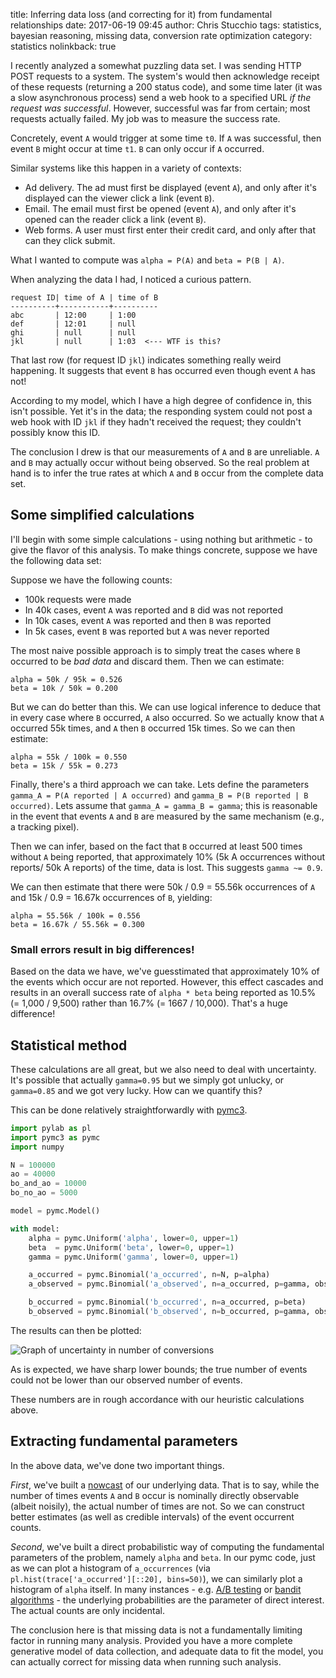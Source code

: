 title: Inferring data loss (and correcting for it) from fundamental relationships
date: 2017-06-19 09:45
author: Chris Stucchio
tags: statistics, bayesian reasoning, missing data, conversion rate optimization
category: statistics
nolinkback: true

I recently analyzed a somewhat puzzling data set. I was sending HTTP POST requests to a system. The system's would then acknowledge receipt of these requests (returning a 200 status code), and some time later (it was a slow asynchronous process) send a web hook to a specified URL *if the request was successful*. However, successful was far from certain; most requests actually failed. My job was to measure the success rate.

Concretely, event `A` would trigger at some time `t0`. If `A` was successful, then event `B` might occur at time `t1`. `B` can only occur if `A` occurred.

Similar systems like this happen in a variety of contexts:

- Ad delivery. The ad must first be displayed (event `A`), and only after it's displayed can the viewer click a link (event `B`).
- Email. The email must first be opened (event `A`), and only after it's opened can the reader click a link (event `B`).
- Web forms. A user must first enter their credit card, and only after that can they click submit.

What I wanted to compute was `alpha = P(A)` and `beta = P(B | A)`.

When analyzing the data I had, I noticed a curious pattern.

```
request ID| time of A | time of B
----------+-----------+----------
abc       | 12:00     | 1:00
def       | 12:01     | null
ghi       | null      | null
jkl       | null      | 1:03  <--- WTF is this?
```

That last row (for request ID `jkl`) indicates something really weird happening. It suggests that event `B` has occurred even though event `A` has not!

According to my model, which I have a high degree of confidence in, this isn't possible. Yet it's in the data; the responding system could not post a web hook with ID `jkl` if they hadn't received the request; they couldn't possibly know this ID.

The conclusion I drew is that our measurements of `A` and `B` are unreliable. `A` and `B` may actually occur without being observed. So the real problem at hand is to infer the true rates at which `A` and `B` occur from the complete data set.

## Some simplified calculations

I'll begin with some simple calculations - using nothing but arithmetic - to give the flavor of this analysis. To make things concrete, suppose we have the following data set:

Suppose we have the following counts:

- 100k requests were made
- In 40k cases, event `A` was reported and `B` did was not reported
- In 10k cases, event `A` was reported and then `B` was reported
- In 5k cases, event `B` was reported but `A` was never reported


The most naive possible approach is to simply treat the cases where `B` occurred to be *bad data* and discard them. Then we can estimate:

```
alpha = 50k / 95k = 0.526
beta = 10k / 50k = 0.200
```

But we can do better than this. We can use logical inference to deduce that in every case where `B` occurred, `A` also occurred. So we actually know that `A` occurred 55k times, and `A` then `B` occurred 15k times. So we can then estimate:

```
alpha = 55k / 100k = 0.550
beta = 15k / 55k = 0.273
```

Finally, there's a third approach we can take. Lets define the parameters `gamma_A = P(A reported | A occurred)` and `gamma_B = P(B reported | B occurred)`. Lets assume that `gamma_A = gamma_B = gamma`; this is reasonable in the event that events `A` and `B` are measured by the same mechanism (e.g., a tracking pixel).

Then we can infer, based on the fact that `B` occurred at least 500 times without `A` being reported, that approximately 10% (5k A occurrences without reports/ 50k A reports) of the time, data is lost. This suggests `gamma ~= 0.9`.

We can then estimate that there were 50k / 0.9 = 55.56k occurrences of `A` and 15k / 0.9 = 16.67k occurrences of `B`, yielding:

```
alpha = 55.56k / 100k = 0.556
beta = 16.67k / 55.56k = 0.300
```

### Small errors result in big differences!

Based on the data we have, we've guesstimated that approximately 10% of the events which occur are not reported. However, this effect cascades and results in an overall success rate of `alpha * beta` being reported as 10.5% (= 1,000 / 9,500) rather than 16.7% (= 1667 / 10,000). That's a huge difference!

## Statistical method

These calculations are all great, but we also need to deal with uncertainty. It's possible that actually `gamma=0.95` but we simply got unlucky, or `gamma=0.85` and we got very lucky. How can we quantify this?

This can be done relatively straightforwardly with [pymc3](https://pymc-devs.github.io/pymc3/notebooks/getting_started.html).

```python
import pylab as pl
import pymc3 as pymc
import numpy

N = 100000
ao = 40000
bo_and_ao = 10000
bo_no_ao = 5000

model = pymc.Model()

with model:
    alpha = pymc.Uniform('alpha', lower=0, upper=1)
    beta  = pymc.Uniform('beta', lower=0, upper=1)
    gamma = pymc.Uniform('gamma', lower=0, upper=1)

    a_occurred = pymc.Binomial('a_occurred', n=N, p=alpha)
    a_observed = pymc.Binomial('a_observed', n=a_occurred, p=gamma, observed=ao+bo_and_ao)

    b_occurred = pymc.Binomial('b_occurred', n=a_occurred, p=beta)
    b_observed = pymc.Binomial('b_observed', n=b_occurred, p=gamma, observed=bo_and_ao+bo_no_ao)
```

The results can then be plotted:

![Graph of uncertainty in number of conversions](/blog_media/2017/sequential_conversion_rates/observation_probability.png)

As is expected, we have sharp lower bounds; the true number of events could not be lower than our observed number of events.

These numbers are in rough accordance with our heuristic calculations above.

## Extracting fundamental parameters

In the above data, we've done two important things.

*First*, we've built a [nowcast](https://en.wikipedia.org/wiki/Nowcasting_(economics)) of our underlying data. That is to say, while the number of times events `A` and `B` occur is nominally directly observable (albeit noisily), the actual number of times are not. So we can construct better estimates (as well as credible intervals) of the event occurrent counts.

*Second*, we've built a direct probabilistic way of computing the fundamental parameters of the problem, namely `alpha` and `beta`. In our pymc code, just as we can plot a histogram of `a_occurrences` (via `pl.hist(trace['a_occurred'][::20], bins=50)`), we can similarly plot a histogram of `alpha` itself. In many instances - e.g. [A/B testing](https://cdn2.hubspot.net/hubfs/310840/VWO_SmartStats_technical_whitepaper.pdf) or [bandit algorithms](https://www.chrisstucchio.com/blog/2013/bayesian_bandit.html) - the underlying probabilities are the parameter of direct interest. The actual counts are only incidental.

The conclusion here is that missing data is not a fundamentally limiting factor in running many analysis. Provided you have a more complete generative model of data collection, and adequate data to fit the model, you can actually correct for missing data when running such analysis.
